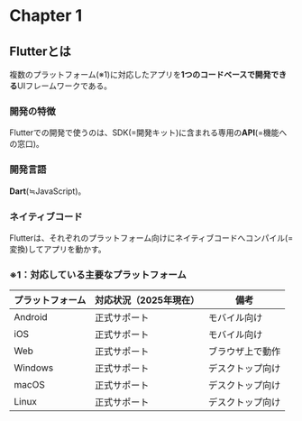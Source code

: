 # Chapter 1  

## Flutterとは  

複数のプラットフォーム(※1)に対応したアプリを**1つのコードベースで開発できる**UIフレームワークである。  

### 開発の特徴  

Flutterでの開発で使うのは、SDK(=開発キット)に含まれる専用の**API**(=機能への窓口)。  

### 開発言語  

**Dart**(≒JavaScript)。

### ネイティブコード

Flutterは、それぞれのプラットフォーム向けにネイティブコードへコンパイル(=変換)してアプリを動かす。

### ※1：対応している主要なプラットフォーム

| プラットフォーム | 対応状況（2025年現在） | 備考       |
| -------- | ------------- | -------- |
| Android  | 正式サポート      | モバイル向け   |
| iOS      | 正式サポート      | モバイル向け   |
| Web      | 正式サポート      | ブラウザ上で動作 |
| Windows  | 正式サポート      | デスクトップ向け |
| macOS    | 正式サポート      | デスクトップ向け |
| Linux    | 正式サポート      | デスクトップ向け |
